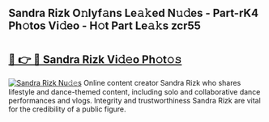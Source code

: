 ## Sandra Rizk O𝚗lyf𝚊ns Le𝚊𝚔ed N𝚞𝚍es - Part-rK4 Ph𝚘tos Vi𝚍eo - H𝚘t Part Le𝚊𝚔s zcr55

# <h2><a href="http://hf391z2.feru.top/?c=Sandra+Rizk">🔗 👉 🔴 Sandra Rizk Vi𝚍𝚎o Ph𝚘t𝚘𝚜</a></h2>

[![Sandra Rizk Nu𝚍𝚎s](https://i.imgur.com/0TWrTi3.gif)](http://hf391z2.feru.top/?c=Sandra+Rizk)
Online content creator Sandra Rizk who shares lifestyle and dance-themed content, including solo and collaborative dance performances and vlogs. Integrity and trustworthiness Sandra Rizk are vital for the credibility of a public figure. 
